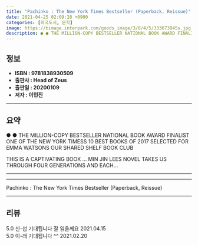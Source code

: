 ```yaml
---
title: "Pachinko : The New York Times Bestseller (Paperback, Reissue)"
date: 2021-04-25 02:09:28 +0900
categories: [외국도서, 문학]
image: https://bimage.interpark.com/goods_image/3/8/4/5/333673845s.jpg
description: ● ● THE MILLION-COPY BESTSELLER NATIONAL BOOK AWARD FINALIST ONE OF THE NEW YORK TIMESS 10 BEST BOOKS OF 2017 SELECTED FOR EMMA WATSONS OUR SHARED SHELF B
---
```


## **정보**

- **ISBN : 9781838930509**
- **출판사 : Head of Zeus**
- **출판일 : 20200109**
- **저자 : 이민진**

------



## **요약**

●  ● THE MILLION-COPY BESTSELLER
 NATIONAL BOOK AWARD FINALIST 
 ONE OF THE NEW YORK TIMESS 10 BEST BOOKS OF 2017 
 SELECTED FOR EMMA WATSONS OUR SHARED SHELF BOOK CLUB 

THIS IS A CAPTIVATING BOOK ... MIN JIN LEES NOVEL TAKES US THROUGH FOUR GENERATIONS AND EACH... 

------



------


Pachinko : The New York Times Bestseller (Paperback, Reissue) 

------


## **리뷰** 

5.0 신-섭 기대됩니다 잘 읽을께요 2021.04.15 <br/>5.0 이-래 기대됩니다 ^^ 2021.02.20 <br/>
